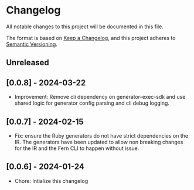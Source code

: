 # Changelog

All notable changes to this project will be documented in this file.

The format is based on [Keep a Changelog](https://keepachangelog.com/en/1.0.0/),
and this project adheres to [Semantic Versioning](https://semver.org/spec/v2.0.0.html).

## Unreleased

## [0.0.8] - 2024-03-22

- Improvement: Remove cli dependency on generator-exec-sdk and use shared logic for generator config parsing and cli debug logging.

## [0.0.7] - 2024-02-15

- Fix: ensure the Ruby generators do not have strict dependencies on the IR. The generators have been updated to allow non breaking changes for the IR and the Fern CLI to happen without issue.

## [0.0.6] - 2024-01-24

- Chore: Intialize this changelog
